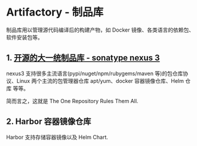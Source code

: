 # Artifactory - 制品库

制品库用以管理源代码编译后的构建产物，如 Docker 镜像、各类语言的依赖包、软件安装包等。

## 1. [开源的大一统制品库 - sonatype nexus 3](https://github.com/sonatype/docker-nexus3)

nexus3 支持很多主流语言(pypi/nuget/npm/rubygems/maven 等)的包仓库协议、Linux 两个主流的包管理器仓库 apt/yum、docker 容器镜像仓库、Helm 仓库 等等。

简而言之，这就是 The One Repository Rules Them All.

## 2. Harbor 容器镜像仓库

Harbor 支持存储容器镜像以及 Helm Chart.



